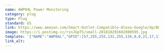 ```yaml
---
name: AWP04L Power Monitoring
category: plug
type: Plug
standard: US
link: https://www.amazon.com/Smart-Outlet-Compatible-Alexa-Google/dp/B07LGSBFNJ/ref=mp_s_a_1_3?keywords=AWP04L&qid=1551164512&s=gateway&sr=8-3
image: https://i.postimg.cc/rsnJGpTS/small-201810291602080595.jpg
template: '{"NAME":"AWP04L","GPIO":[57,255,255,131,255,134,0,0,21,17,132,56,255],"FLAG":0,"BASE":18}'
link_alt: 
---
```









